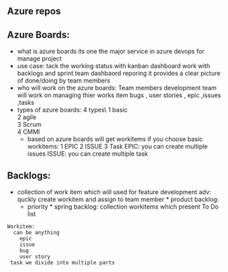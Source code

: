 ## Azure repos 
## Azure Boards:
  * what is azure boards
   its one the major service in azure devops for manage project
  * use case:
   tack the working status with kanban dashboard
   work with backlogs and sprint 
   team dashbaord
   reporing
   it provides a clear picture of done/doing by team members
  * who will work on the azure boards:
    Team members
    development team will work on managing thier works item
      bugs , user stories , epic ,issues ,tasks 
  * types of azure boards:
      4 types\ 
       1 basic\
       2 agile\
       3 Scrum\
       4 CMMI 
     * based on azure boards will get workitems
     if you choose basic
        workitems:
          1 EPIC
          2 ISSUE
          3 Task
            EPIC: 
              you can create multiple issues
            ISSUE: 
              you can create multiple task

## Backlogs:
   * collection of work item which will used for feature development 
   adv:
     quckly create workitem
     and assign to team member
    * product backlog:
      * priority
    * spring backlog:
       collection workitems which present To Do list




    Workitem:
      can be anything 
        epic
        issue
        bug
        user story 
     task we divide into multiple parts


